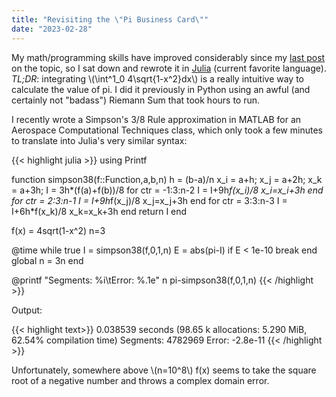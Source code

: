 ```yaml
---
title: "Revisiting the \"Pi Business Card\""
date: "2023-02-28"
---
```


My math/programming skills have improved considerably since my [last post](/pages/picard) on the topic, so I sat down and rewrote it in [Julia](https://julialang.org/) (current favorite language). *TL;DR*: integrating \\\(\int^1_0 4\sqrt{1-x^2}dx\\\) is a really intuitive way to calculate the value of pi. I did it previously in Python using an awful (and certainly not "badass") Riemann Sum that took hours to run. 

I recently wrote a Simpson's 3/8 Rule approximation in MATLAB for an Aerospace Computational Techniques class, which only took a few minutes to translate into Julia's very similar syntax:

{{< highlight julia >}}
using Printf

function simpson38(f::Function,a,b,n)
    h = (b-a)/n
    x_i = a+h;
    x_j = a+2h;
    x_k = a+3h;
    I = 3h*(f(a)+f(b))/8
    for ctr = -1:3:n-2
        I = I+9h*f(x_i)/8
        x_i=x_i+3h
    end
    for ctr = 2:3:n-1
        I = I+9h*f(x_j)/8
        x_j=x_j+3h
    end
    for ctr = 3:3:n-3
        I = I+6h*f(x_k)/8
        x_k=x_k+3h
    end
    return I
end

f(x) = 4sqrt(1-x^2)
n=3

@time while true
    I = simpson38(f,0,1,n)
    E = abs(pi-I)
    if E < 1e-10 
        break
    end
    global n = 3n
end

@printf "Segments: %i\tError: %.1e" n pi-simpson38(f,0,1,n)
{{< /highlight >}}

Output:

{{< highlight text>}}
  0.038539 seconds (98.65 k allocations: 5.290 MiB, 62.54% compilation time)
Segments: 4782969       Error: -2.8e-11
{{< /highlight >}}

Unfortunately, somewhere above \\\(n=10^8\\\) f(x) seems to take the square root of a negative number and throws a complex domain error. 